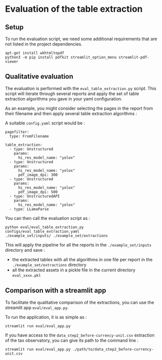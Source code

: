 # Evaluation of the table extraction

## Setup

To run the evaluation script, we need some additional requirements that are not
listed in the project dependencies.

```
apt-get install wkhtmltopdf
python3 -m pip install pdfkit streamlit_option_menu streamlit-pdf-viewer
```

## Qualitative evaluation

The evaluation is performed with the `eval_table_extraction.py` script. This
script will iterate through several reports and apply the set of table
extraction algorithms you gave in your yaml configuration. 

As an example, you might consider selecting the pages in the report from their
filename and then apply several table extraction algorithms :

A suitable `config.yaml` script would be :

```
pagefilter:
  type: FromFilename

table_extraction:
  - type: Unstructured
    params:
      hi_res_model_name: "yolox"
  - type: Unstructured
    params:
      hi_res_model_name: "yolox"
      pdf_image_dpi: 300
  - type: Unstructured
    params:
      hi_res_model_name: "yolox"
      pdf_image_dpi: 500
  - type: UnstructuredAPI
    params:
      hi_res_model_name: "yolox"
  - type: LLamaParse
```

You can then call the evaluation script as :

```
python eval/eval_table_extraction.py configs/eval_table_extraction.yaml
./example_set/inputs/ ./example_set/extractions
```

This will apply the pipeline for all the reports in the `./example_set/inputs`
directory and save :

- the extracted tables with all the algorithms in one file per report in the
  `./example_set/extractions` directory
- all the extracted assets in a pickle file in the current directory `eval_xxxx.pkl`

## Comparison with a streamlit app

To facilitate the qualitative comparison of the extractions, you can use the
streamlit app `eval/eval_app.py`. 

To run the application, it is as simple as :

```
streamlit run eval/eval_app.py
```

If you have access to the `data_step2_before-currency-unit.csv` extraction of
the tax observatory, you can give its path to the command line :


```
streamlit run eval/eval_app.py ./path/to/data_step2_before-currency-unit.csv
```
